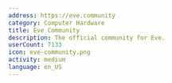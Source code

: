 ```yaml
---
address: https://eve.community
category: Computer Hardware
title: Eve Community
description: The official community for Eve.
userCount: 7133
icon: eve-community.png
activity: medium
language: en_US
---
```

